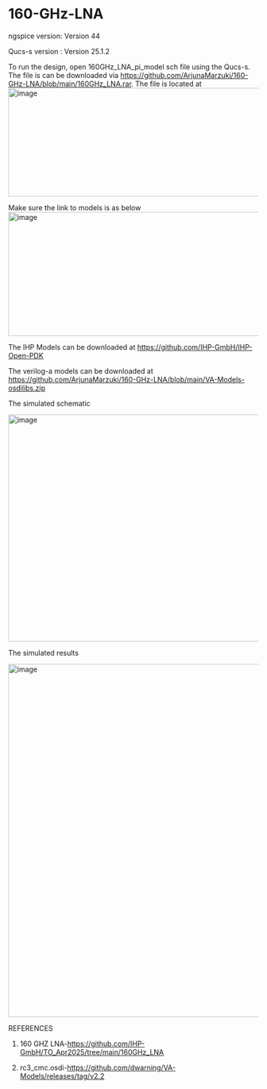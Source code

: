 # 160-GHz-LNA
ngspice version: Version 44


Qucs-s version : Version 25.1.2

To run the design, open 160GHz_LNA_pi_model sch file using the Qucs-s. The file is can be downloaded via https://github.com/ArjunaMarzuki/160-GHz-LNA/blob/main/160GHz_LNA.rar. The file is located at
<img width="765" height="218" alt="image" src="https://github.com/user-attachments/assets/7f82aff7-dc4c-4460-bb6b-82629601ffd3" />


Make sure the link to models is as below
<img width="1275" height="249" alt="image" src="https://github.com/user-attachments/assets/195cd569-1505-4fad-a4ed-cc004bb635ea" />

The IHP Models can be downloaded at https://github.com/IHP-GmbH/IHP-Open-PDK

The verilog-a models can be downloaded at https://github.com/ArjunaMarzuki/160-GHz-LNA/blob/main/VA-Models-osdilibs.zip

The simulated schematic

<img width="1377" height="456" alt="image" src="https://github.com/user-attachments/assets/48d0c721-56df-41a9-add8-6d8bbc690097" />

The simulated results

<img width="1399" height="709" alt="image" src="https://github.com/user-attachments/assets/695632bf-7ba5-4b75-9934-a9164454ff4f" />

REFERENCES

1. 160 GHZ LNA-https://github.com/IHP-GmbH/TO_Apr2025/tree/main/160GHz_LNA

2. rc3_cmc.osdi-https://github.com/dwarning/VA-Models/releases/tag/v2.2
